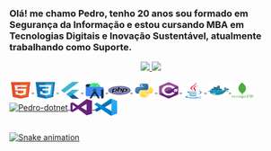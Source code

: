 ### Olá! me chamo Pedro, tenho 20 anos sou formado em Segurança da Informação e estou cursando MBA em Tecnologias Digitais e Inovação Sustentável, atualmente trabalhando como Suporte.
<div align="center">
  <a href="https://github.com/PedroRC547">
  <img height="180em" src="https://github-readme-stats.vercel.app/api?username=PedroRC547&show_icons=true&theme=tokyonight&include_all_commits=true&count_private=true"/>
  <img height="180em" src="https://github-readme-stats.vercel.app/api/top-langs/?username=PedroRC547&layout=compact&langs_count=7&theme=tokyonight"/>
</div>
<div style="display: inline_block"><br>
  <img align="center" alt="Pedro-HTML" height="30" width="40" src="https://raw.githubusercontent.com/devicons/devicon/master/icons/html5/html5-original.svg">
  <img align="center" alt="Pedro-CSS" height="30" width="40" src="https://raw.githubusercontent.com/devicons/devicon/master/icons/css3/css3-original.svg">
  <img align="center" alt="Pedro-Flutter" height="30" width="40" src="https://github.com/devicons/devicon/blob/master/icons/flutter/flutter-original.svg">
  <img align="center" alt="Pedro-AndroidStudio" height="30" width="40" src="https://github.com/devicons/devicon/blob/master/icons/androidstudio/androidstudio-original.svg">
  <img align="center" alt="Pedro-Php" height="30" width="40" src="https://github.com/devicons/devicon/blob/master/icons/php/php-original.svg">
  <img align="center" alt="Pedro-Python" height="30" width="40" src="https://raw.githubusercontent.com/devicons/devicon/master/icons/python/python-original.svg">
  <img align="center" alt="Pedro-Csharp" height="30" width="40" src="https://raw.githubusercontent.com/devicons/devicon/master/icons/csharp/csharp-original.svg">
  <img align="center" alt="Pedro-Java" height="30" width="40" src="https://raw.githubusercontent.com/devicons/devicon/master/icons/java/java-original.svg">
  <img align="center" alt="Pedro-Doker" height="30" width="40" src="https://raw.githubusercontent.com/devicons/devicon/master/icons/docker/docker-original.svg">
  
  <img align="center" alt="Pedro-mongoDb" height="30" width="40" src="https://raw.githubusercontent.com/devicons/devicon/master/icons/mongodb/mongodb-plain-wordmark.svg">
   <img align="center" alt="Pedro-dotnet" height="30" width="40" src="https://cdn.jsdelivr.net/gh/devicons/devicon/icons/dotnetcore/dotnetcore-original.svg">
  <img align="center" alt="Pedro-dotnet" height="30" width="40" src="https://github.com/devicons/devicon/blob/master/icons/visualstudio/visualstudio-plain.svg">
  <img align="center" alt="Pedro-dotnet" height="30" width="40" src="https://github.com/devicons/devicon/blob/master/icons/vscode/vscode-original.svg">
</div>

##
 
  ![Snake animation](https://github.com/PedroRC547/PedroRC547/blob/output/github-contribution-grid-snake.svg)
 
